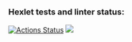 ### Hexlet tests and linter status:
[![Actions Status](https://github.com/NIA450/frontend-project-44/actions/workflows/hexlet-check.yml/badge.svg)](https://github.com/NIA450/frontend-project-44/actions)
<a href="https://codeclimate.com/github/NIA450/frontend-project-44/maintainability"><img src="https://api.codeclimate.com/v1/badges/df5e57312bf5c7eb1923/maintainability" /></a>
